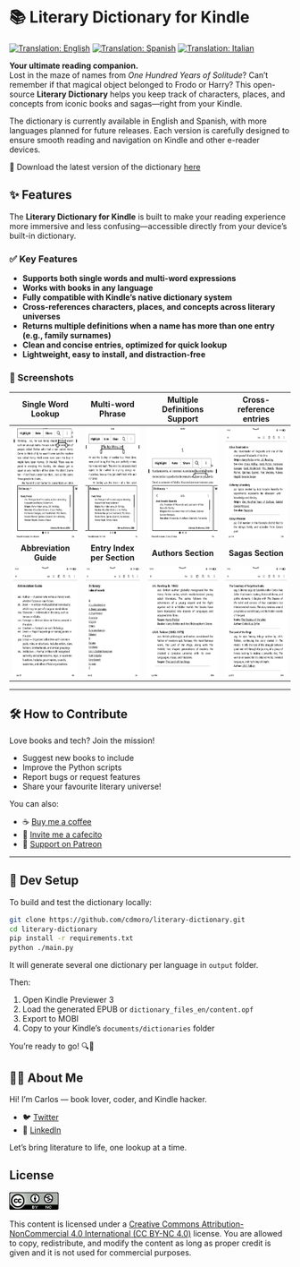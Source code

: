 # 📚 Literary Dictionary for Kindle

[![Translation: English](https://img.shields.io/badge/translation-en-blue.svg)](README.md)
[![Translation: Spanish](https://img.shields.io/badge/translation-es-red.svg)](README.es.md)
[![Translation: Italian](https://img.shields.io/badge/translation-it-green.svg)](README.it.md)

**Your ultimate reading companion.**  
Lost in the maze of names from _One Hundred Years of Solitude_? Can’t remember if that magical object belonged to Frodo or Harry? This open-source **Literary Dictionary** helps you keep track of characters, places, and concepts from iconic books and sagas—right from your Kindle.

The dictionary is currently available in English and Spanish, with more languages planned for future releases. Each version is carefully designed to ensure smooth reading and navigation on Kindle and other e-reader devices.

🎯 Download the latest version of the dictionary [here](https://github.com/cdmoro/literary-dictionary/releases/latest)

## ✨ Features

The **Literary Dictionary for Kindle** is built to make your reading experience more immersive and less confusing—accessible directly from your device’s built-in dictionary.

### ✅ Key Features

- **Supports both single words and multi-word expressions**  
- **Works with books in any language**
- **Fully compatible with Kindle’s native dictionary system**
- **Cross-references characters, places, and concepts across literary universes**
- **Returns multiple definitions when a name has more than one entry (e.g., family surnames)**
- **Clean and concise entries, optimized for quick lookup**
- **Lightweight, easy to install, and distraction-free**

### 📸 Screenshots

| Single Word Lookup | Multi-word Phrase | Multiple Definitions Support | Cross-reference entries |
|:--------------------:|:-------------------:|:---------------------------:|:---------:|
|<img src="./screenshots/en/01_definition.png" height="200px">|<img src="./screenshots/en/02_definition_group_of_words.png" height="200px">|<img src="./screenshots/en/03_multiple_definitions.png" height="200px">|<img src="./screenshots/en/04_dict.png" height="200px">|
| **Abbreviation Guide** | **Entry Index per Section** | **Authors Section** | **Sagas Section** |
|<img src="./screenshots/en/05_abbr_guide.png" height="200px">|<img src="./screenshots/en/06_entry_index.png" height="200px">|<img src="./screenshots/en/07_authors.png" height="200px">|<img src="./screenshots/en/08_sagas.png" height="200px">|

---

## 🛠️ How to Contribute

Love books and tech? Join the mission!

- Suggest new books to include
- Improve the Python scripts
- Report bugs or request features
- Share your favourite literary universe!

You can also:
- ☕ [Buy me a coffee](https://buymeacoffee.com/cdmoro)
- 🧉 [Invite me a cafecito](http://cafecito.app/cdmoro)
- 🎁 [Support on Patreon](https://patreon.com/cdmoro)

---

## 🧪 Dev Setup

To build and test the dictionary locally:

```bash
git clone https://github.com/cdmoro/literary-dictionary.git
cd literary-dictionary
pip install -r requirements.txt
python ./main.py
```

It will generate several one dictionary per language in `output` folder.

Then:

1. Open Kindle Previewer 3
1. Load the generated EPUB or `dictionary_files_en/content.opf`
1. Export to MOBI
1. Copy to your Kindle’s `documents/dictionaries` folder

You’re ready to go! 🔍📖

## 🙋‍♂️ About Me

Hi! I’m Carlos — book lover, coder, and Kindle hacker.

- 🐦 [Twitter](https://twitter.com/CarlosBonadeo)
- 💼 [LinkedIn](https://www.linkedin.com/in/cdbonadeo/)

Let’s bring literature to life, one lookup at a time.

## License

![CC BY-NC-SA](assets/cc_banner.png)

This content is licensed under a [Creative Commons Attribution-NonCommercial 4.0 International (CC BY-NC 4.0)](https://creativecommons.org/licenses/by-nc/4.0/) license. You are allowed to copy, redistribute, and modify the content as long as proper credit is given and it is not used for commercial purposes.